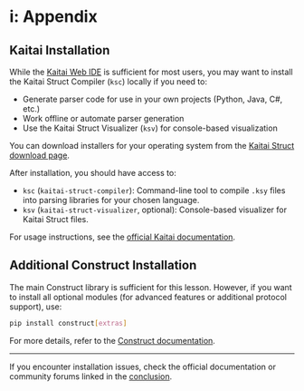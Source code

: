# i: Appendix

## Kaitai Installation

While the [Kaitai Web IDE](https://ide.kaitai.io/) is sufficient for most users, you may want to install the Kaitai Struct Compiler (`ksc`) locally if you need to:

- Generate parser code for use in your own projects (Python, Java, C#, etc.)
- Work offline or automate parser generation
- Use the Kaitai Struct Visualizer (`ksv`) for console-based visualization

You can download installers for your operating system from the [Kaitai Struct download page](https://kaitai.io/#download).

After installation, you should have access to:

- `ksc` (`kaitai-struct-compiler`): Command-line tool to compile `.ksy` files into parsing libraries for your chosen language.
- `ksv` (`kaitai-struct-visualizer`, optional): Console-based visualizer for Kaitai Struct files.

For usage instructions, see the [official Kaitai documentation](https://kaitai.io/docs/).

## Additional Construct Installation

The main Construct library is sufficient for this lesson. However, if you want to install all optional modules (for advanced features or additional protocol support), use:

```sh
pip install construct[extras]
```

For more details, refer to the [Construct documentation](https://construct.readthedocs.io/).

---

If you encounter installation issues, check the official documentation or community forums linked in the [conclusion](08_conclusion.md).